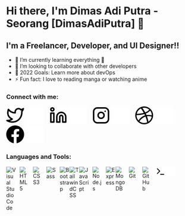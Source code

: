 # Hi there, I'm Dimas Adi Putra - Seorang [DimasAdiPutra] 👋

## I'm a Freelancer, Developer, and UI Designer!!

- 🌱 I’m currently learning everything 🤣
- 👯 I’m looking to collaborate with other developers
- 🥅 2022 Goals: Learn more about devOps
- ⚡ Fun fact: I love to reading manga or watching anime

### Connect with me:

[![website](./img/twitter-light.svg)](https://twitter.com/DmsAdPutr#gh-light-mode-only)
[![website](./img/twitter-dark.svg)](https://twitter.com/DmsAdPutr#gh-dark-mode-only)
&nbsp;&nbsp;
[![website](./img/linkedin-light.svg)](https://linkedin.com/in/DimasAdiPutra123#gh-light-mode-only)
[![website](./img/linkedin-dark.svg)](https://linkedin.com/in/DimasAdiPutra123#gh-dark-mode-only)
&nbsp;&nbsp;
[![website](./img/instagram-light.svg)](https://instagram.com/dmsadputr#gh-light-mode-only)
[![website](./img/instagram-dark.svg)](https://instagram.com/dmsadputr#gh-dark-mode-only)
&nbsp;&nbsp;
[![website](./img/dribbble-light.svg)](https://dribbble.com/DmsAdPutr#gh-light-mode-only)
[![website](./img/dribbble-dark.svg)](https://dribbble.com/DmsAdPutr#gh-dark-mode-only)
&nbsp;&nbsp;
[![website](./img/facebook-light.svg)](https://facebook.com/DimasAdiPutra03#gh-light-mode-only)
[![website](./img/facebook-dark.svg)](https://facebook.com/DimasAdiPutra03#gh-dark-mode-only)

### Languages and Tools:

[<img align="left" alt="Visual Studio Code" width="26px" src="https://cdn.jsdelivr.net/gh/devicons/devicon/icons/vscode/vscode-original.svg" style="padding-right:10px;" />][github]
[<img align="left" alt="HTML5" width="26px" src="https://cdn.jsdelivr.net/gh/devicons/devicon/icons/html5/html5-original.svg" style="padding-right:10px;" />][github]
[<img align="left" alt="CSS3" width="26px" src="https://cdn.jsdelivr.net/gh/devicons/devicon/icons/css3/css3-original.svg" style="padding-right:10px;" />][github]
[<img align="left" alt="Sass" width="26px" src="https://cdn.jsdelivr.net/gh/devicons/devicon/icons/sass/sass-original.svg" style="padding-right:10px;" />][github]
[<img align="left" alt="Bootstrap" width="26px" src="https://cdn.jsdelivr.net/gh/devicons/devicon/icons/bootstrap/bootstrap-original.svg" />][github]
[<img align="left" alt="TailwindCSS" width="26px" src="https://cdn.jsdelivr.net/gh/devicons/devicon/icons/tailwindcss/tailwindcss-plain.svg" />][github]
[<img align="left" alt="JavaScript" width="26px" src="https://cdn.jsdelivr.net/gh/devicons/devicon/icons/javascript/javascript-original.svg" style="padding-right:10px;" />][github]
[<img align="left" alt="Node.js" width="26px" src="https://cdn.jsdelivr.net/gh/devicons/devicon/icons/nodejs/nodejs-original.svg" style="padding-right:10px;" />][github]
[<img align="left" alt="Express" width="26px" src="https://cdn.jsdelivr.net/gh/devicons/devicon/icons/express/express-original.svg" />][github]
[<img align="left" alt="MongoDB" width="26px" src="https://cdn.jsdelivr.net/gh/devicons/devicon/icons/mongodb/mongodb-original.svg" style="padding-right:10px;" />][github]
[<img align="left" alt="Git" width="26px" src="https://cdn.jsdelivr.net/gh/devicons/devicon/icons/git/git-original.svg" style="padding-right:10px;" />][github]
[<img align="left" alt="GitHub" width="26px" src="https://user-images.githubusercontent.com/3369400/139448065-39a229ba-4b06-434b-bc67-616e2ed80c8f.png" style="padding-right:10px;" />][github]
[<img align="left" alt="Terminal" width="26px" src="./img/terminal-light.svg" />][github]
[<img align="left" alt="Terminal" width="26px" src="./img/terminal-dark.svg" />][github]

<br />
<br />

[twitter]: https://twitter.com/DmsAdPutr
[instagram]: https://instagram.com/dmsadputr
[linkedin]: https://linkedin.com/in/DimasAdiPutra123
[dribbble]: https://dribbble.com/DmsAdPutr
[facebook]: https://facebook.com/DimasAdiPutra03
[github]: https://github.com/DimasAdiPutra
